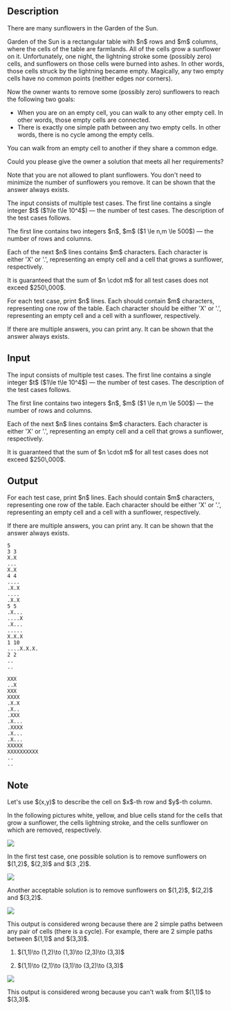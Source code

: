 ## Description

<div><p>There are many sunflowers in the Garden of the Sun.</p><p>Garden of the Sun is a rectangular table with $n$ rows and $m$ columns, where the cells of the table are farmlands. All of the cells grow a sunflower on it. Unfortunately, one night, the lightning stroke some (possibly zero) cells, and sunflowers on those cells were burned into ashes. In other words, those cells struck by the lightning became empty. Magically, <span class="tex-font-style-bf">any two empty cells have no common points</span> (neither edges nor corners).</p><p>Now the owner wants to remove some (possibly zero) sunflowers to reach the following two goals: </p><ul>  <li> When you are on an empty cell, you can walk to any other empty cell. In other words, those empty cells are connected.  </li><li> There is <span class="tex-font-style-bf">exactly one</span> simple path between any two empty cells. In other words, there is no cycle among the empty cells. </li></ul><p>You can walk from an empty cell to another if they share a common edge.</p><p>Could you please give the owner a solution that meets all her requirements?</p><p>Note that you are not allowed to plant sunflowers. You <span class="tex-font-style-bf">don't need</span> to minimize the number of sunflowers you remove. It can be shown that the answer always exists.</p></div><div class="input-specification"><p>The input consists of multiple test cases. The first line contains a single integer $t$ ($1\le t\le 10^4$)&nbsp;— the number of test cases. The description of the test cases follows.</p><p>The first line contains two integers $n$, $m$ ($1 \le n,m \le 500$)&nbsp;— the number of rows and columns. </p><p>Each of the next $n$ lines contains $m$ characters. Each character is either '<span class="tex-font-style-tt">X</span>' or '<span class="tex-font-style-tt">.</span>', representing an empty cell and a cell that grows a sunflower, respectively.</p><p>It is guaranteed that the sum of $n \cdot m$ for all test cases does not exceed $250\,000$.</p></div><div class="output-specification"><p>For each test case, print $n$ lines. Each should contain $m$ characters, representing one row of the table. Each character should be either '<span class="tex-font-style-tt">X</span>' or '<span class="tex-font-style-tt">.</span>', representing an empty cell and a cell with a sunflower, respectively.</p><p>If there are multiple answers, you can print any. It can be shown that the answer always exists.</p></div>

## Input

<p>The input consists of multiple test cases. The first line contains a single integer $t$ ($1\le t\le 10^4$)&nbsp;— the number of test cases. The description of the test cases follows.</p><p>The first line contains two integers $n$, $m$ ($1 \le n,m \le 500$)&nbsp;— the number of rows and columns. </p><p>Each of the next $n$ lines contains $m$ characters. Each character is either '<span class="tex-font-style-tt">X</span>' or '<span class="tex-font-style-tt">.</span>', representing an empty cell and a cell that grows a sunflower, respectively.</p><p>It is guaranteed that the sum of $n \cdot m$ for all test cases does not exceed $250\,000$.</p>

## Output

<p>For each test case, print $n$ lines. Each should contain $m$ characters, representing one row of the table. Each character should be either '<span class="tex-font-style-tt">X</span>' or '<span class="tex-font-style-tt">.</span>', representing an empty cell and a cell with a sunflower, respectively.</p><p>If there are multiple answers, you can print any. It can be shown that the answer always exists.</p>





```input1
5
3 3
X.X
...
X.X
4 4
....
.X.X
....
.X.X
5 5
.X...
....X
.X...
.....
X.X.X
1 10
....X.X.X.
2 2
..
..
```




```output1
XXX
..X
XXX
XXXX
.X.X
.X..
.XXX
.X...
.XXXX
.X...
.X...
XXXXX
XXXXXXXXXX
..
..
```



## Note

<p>Let's use $(x,y)$ to describe the cell on $x$-th row and $y$-th column.</p><p>In the following pictures white, yellow, and blue cells stand for the cells that grow a sunflower, the cells lightning stroke, and the cells sunflower on which are removed, respectively.</p><p><img class="tex-graphics" src="file://uV7mmWsw.png" style="max-width: 100.0%;max-height: 100.0%;"></p><p>In the first test case, one possible solution is to remove sunflowers on $(1,2)$, $(2,3)$ and $(3 ,2)$. </p><p><img class="tex-graphics" src="file://6cMq9OCT.png" style="max-width: 100.0%;max-height: 100.0%;"></p><p>Another acceptable solution is to remove sunflowers on $(1,2)$, $(2,2)$ and $(3,2)$. </p><p><img class="tex-graphics" src="file://bfVAumNG.png" style="max-width: 100.0%;max-height: 100.0%;"></p><p>This output is considered wrong because there are 2 simple paths between any pair of cells (there is a cycle). For example, there are 2 simple paths between $(1,1)$ and $(3,3)$.</p><ol> <li> $(1,1)\to (1,2)\to (1,3)\to (2,3)\to (3,3)$<p> </p></li><li> $(1,1)\to (2,1)\to (3,1)\to (3,2)\to (3,3)$ </li></ol><p><img class="tex-graphics" src="file://97GdfxnJ.png" style="max-width: 100.0%;max-height: 100.0%;"></p><p>This output is considered wrong because you can't walk from $(1,1)$ to $(3,3)$.</p>
